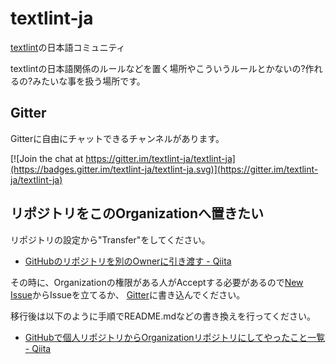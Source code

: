 # textlint-ja

[textlint](http://textlint.github.io/ "textlint")の日本語コミュニティ

textlintの日本語関係のルールなどを置く場所やこういうルールとかないの?作れるの?みたいな事を扱う場所です。

## Gitter

Gitterに自由にチャットできるチャンネルがあります。

[![Join the chat at https://gitter.im/textlint-ja/textlint-ja](https://badges.gitter.im/textlint-ja/textlint-ja.svg)](https://gitter.im/textlint-ja/textlint-ja)

## リポジトリをこのOrganizationへ置きたい

リポジトリの設定から"Transfer"をしてください。

- [GitHubのリポジトリを別のOwnerに引き渡す - Qiita](http://qiita.com/do7be/items/fa845240bc58b2153a44 "GitHubのリポジトリを別のOwnerに引き渡す - Qiita")

その時に、Organizationの権限がある人がAcceptする必要があるので[New Issue](https://github.com/textlint-ja/textlint-ja/issues/new)からIssueを立てるか、
[Gitter](https://gitter.im/textlint-ja/textlint-ja)に書き込んでください。

移行後は以下のように手順でREADME.mdなどの書き換えを行ってください。

- [GitHubで個人リポジトリからOrganizationリポジトリにしてやったこと一覧 - Qiita](http://qiita.com/yu1ro/items/5da82882647b4c400559 "GitHubで個人リポジトリからOrganizationリポジトリにしてやったこと一覧 - Qiita")
